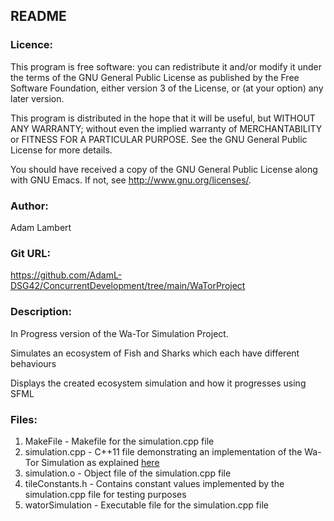 ## README

### Licence:

This program is free software: you can redistribute it and/or modify
it under the terms of the GNU General Public License as published by
the Free Software Foundation, either version 3 of the License, or (at
your option) any later version.
 
This program is distributed in the hope that it will be useful, but
WITHOUT ANY WARRANTY; without even the implied warranty of
MERCHANTABILITY or FITNESS FOR A PARTICULAR PURPOSE.  See the GNU
General Public License for more details.

You should have received a copy of the GNU General Public License
along with GNU Emacs.  If not, see <http://www.gnu.org/licenses/>.

### Author:

Adam Lambert

### Git URL:

https://github.com/AdamL-DSG42/ConcurrentDevelopment/tree/main/WaTorProject

### Description:

In Progress version of the Wa-Tor Simulation Project.

Simulates an ecosystem of Fish and Sharks which each have different behaviours

Displays the created ecosystem simulation and how it progresses using SFML

### Files:

1. MakeFile - Makefile for the simulation.cpp file
2. simulation.cpp - C++11 file demonstrating an implementation of the Wa-Tor Simulation as explained [here](https://en.wikipedia.org/wiki/Wa-Tor)
3. simulation.o - Object file of the simulation.cpp file
4. tileConstants.h - Contains constant values implemented by the simulation.cpp file for testing purposes
5. watorSimulation - Executable file for the simulation.cpp file